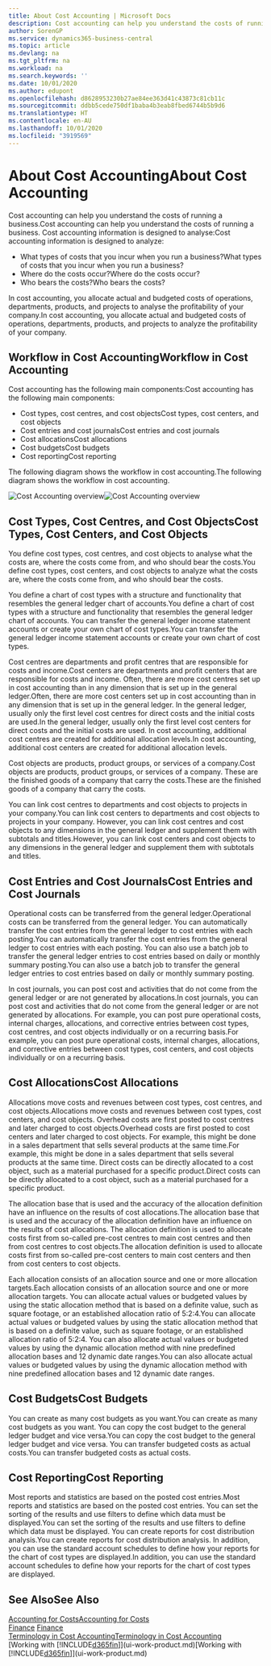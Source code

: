 ```yaml
---
title: About Cost Accounting | Microsoft Docs
description: Cost accounting can help you understand the costs of running a business.
author: SorenGP
ms.service: dynamics365-business-central
ms.topic: article
ms.devlang: na
ms.tgt_pltfrm: na
ms.workload: na
ms.search.keywords: ''
ms.date: 10/01/2020
ms.author: edupont
ms.openlocfilehash: d8628953230b27ae84ee363d41c43873c81cb11c
ms.sourcegitcommit: ddbb5cede750df1baba4b3eab8fbed6744b5b9d6
ms.translationtype: HT
ms.contentlocale: en-AU
ms.lasthandoff: 10/01/2020
ms.locfileid: "3919569"
---
```

# <a name="about-cost-accounting"></a><span data-ttu-id="785e5-103">About Cost Accounting</span><span class="sxs-lookup"><span data-stu-id="785e5-103">About Cost Accounting</span></span>
<span data-ttu-id="785e5-104">Cost accounting can help you understand the costs of running a business.</span><span class="sxs-lookup"><span data-stu-id="785e5-104">Cost accounting can help you understand the costs of running a business.</span></span> <span data-ttu-id="785e5-105">Cost accounting information is designed to analyse:</span><span class="sxs-lookup"><span data-stu-id="785e5-105">Cost accounting information is designed to analyze:</span></span>  

-   <span data-ttu-id="785e5-106">What types of costs that you incur when you run a business?</span><span class="sxs-lookup"><span data-stu-id="785e5-106">What types of costs that you incur when you run a business?</span></span>  
-   <span data-ttu-id="785e5-107">Where do the costs occur?</span><span class="sxs-lookup"><span data-stu-id="785e5-107">Where do the costs occur?</span></span>  
-   <span data-ttu-id="785e5-108">Who bears the costs?</span><span class="sxs-lookup"><span data-stu-id="785e5-108">Who bears the costs?</span></span>  

<span data-ttu-id="785e5-109">In cost accounting, you allocate actual and budgeted costs of operations, departments, products, and projects to analyse the profitability of your company.</span><span class="sxs-lookup"><span data-stu-id="785e5-109">In cost accounting, you allocate actual and budgeted costs of operations, departments, products, and projects to analyze the profitability of your company.</span></span>  

## <a name="workflow-in-cost-accounting"></a><span data-ttu-id="785e5-110">Workflow in Cost Accounting</span><span class="sxs-lookup"><span data-stu-id="785e5-110">Workflow in Cost Accounting</span></span>  
<span data-ttu-id="785e5-111">Cost accounting has the following main components:</span><span class="sxs-lookup"><span data-stu-id="785e5-111">Cost accounting has the following main components:</span></span>  

-   <span data-ttu-id="785e5-112">Cost types, cost centres, and cost objects</span><span class="sxs-lookup"><span data-stu-id="785e5-112">Cost types, cost centers, and cost objects</span></span>  
-   <span data-ttu-id="785e5-113">Cost entries and cost journals</span><span class="sxs-lookup"><span data-stu-id="785e5-113">Cost entries and cost journals</span></span>  
-   <span data-ttu-id="785e5-114">Cost allocations</span><span class="sxs-lookup"><span data-stu-id="785e5-114">Cost allocations</span></span>  
-   <span data-ttu-id="785e5-115">Cost budgets</span><span class="sxs-lookup"><span data-stu-id="785e5-115">Cost budgets</span></span>
-   <span data-ttu-id="785e5-116">Cost reporting</span><span class="sxs-lookup"><span data-stu-id="785e5-116">Cost reporting</span></span>  

<span data-ttu-id="785e5-117">The following diagram shows the workflow in cost accounting.</span><span class="sxs-lookup"><span data-stu-id="785e5-117">The following diagram shows the workflow in cost accounting.</span></span>  

<span data-ttu-id="785e5-118">![Cost Accounting overview](media/costaccountingoverview.png "CostAccountingOverview")</span><span class="sxs-lookup"><span data-stu-id="785e5-118">![Cost Accounting overview](media/costaccountingoverview.png "CostAccountingOverview")</span></span>  

## <a name="cost-types-cost-centers-and-cost-objects"></a><span data-ttu-id="785e5-119">Cost Types, Cost Centres, and Cost Objects</span><span class="sxs-lookup"><span data-stu-id="785e5-119">Cost Types, Cost Centers, and Cost Objects</span></span>  
<span data-ttu-id="785e5-120">You define cost types, cost centres, and cost objects to analyse what the costs are, where the costs come from, and who should bear the costs.</span><span class="sxs-lookup"><span data-stu-id="785e5-120">You define cost types, cost centers, and cost objects to analyze what the costs are, where the costs come from, and who should bear the costs.</span></span>  

<span data-ttu-id="785e5-121">You define a chart of cost types with a structure and functionality that resembles the general ledger chart of accounts.</span><span class="sxs-lookup"><span data-stu-id="785e5-121">You define a chart of cost types with a structure and functionality that resembles the general ledger chart of accounts.</span></span> <span data-ttu-id="785e5-122">You can transfer the general ledger income statement accounts or create your own chart of cost types.</span><span class="sxs-lookup"><span data-stu-id="785e5-122">You can transfer the general ledger income statement accounts or create your own chart of cost types.</span></span>  

<span data-ttu-id="785e5-123">Cost centres are departments and profit centres that are responsible for costs and income.</span><span class="sxs-lookup"><span data-stu-id="785e5-123">Cost centers are departments and profit centers that are responsible for costs and income.</span></span> <span data-ttu-id="785e5-124">Often, there are more cost centres set up in cost accounting than in any dimension that is set up in the general ledger.</span><span class="sxs-lookup"><span data-stu-id="785e5-124">Often, there are more cost centers set up in cost accounting than in any dimension that is set up in the general ledger.</span></span> <span data-ttu-id="785e5-125">In the general ledger, usually only the first level cost centres for direct costs and the initial costs are used.</span><span class="sxs-lookup"><span data-stu-id="785e5-125">In the general ledger, usually only the first level cost centers for direct costs and the initial costs are used.</span></span> <span data-ttu-id="785e5-126">In cost accounting, additional cost centres are created for additional allocation levels.</span><span class="sxs-lookup"><span data-stu-id="785e5-126">In cost accounting, additional cost centers are created for additional allocation levels.</span></span>  

<span data-ttu-id="785e5-127">Cost objects are products, product groups, or services of a company.</span><span class="sxs-lookup"><span data-stu-id="785e5-127">Cost objects are products, product groups, or services of a company.</span></span> <span data-ttu-id="785e5-128">These are the finished goods of a company that carry the costs.</span><span class="sxs-lookup"><span data-stu-id="785e5-128">These are the finished goods of a company that carry the costs.</span></span>  

<span data-ttu-id="785e5-129">You can link cost centres to departments and cost objects to projects in your company.</span><span class="sxs-lookup"><span data-stu-id="785e5-129">You can link cost centers to departments and cost objects to projects in your company.</span></span> <span data-ttu-id="785e5-130">However, you can link cost centres and cost objects to any dimensions in the general ledger and supplement them with subtotals and titles.</span><span class="sxs-lookup"><span data-stu-id="785e5-130">However, you can link cost centers and cost objects to any dimensions in the general ledger and supplement them with subtotals and titles.</span></span>  

## <a name="cost-entries-and-cost-journals"></a><span data-ttu-id="785e5-131">Cost Entries and Cost Journals</span><span class="sxs-lookup"><span data-stu-id="785e5-131">Cost Entries and Cost Journals</span></span>  
<span data-ttu-id="785e5-132">Operational costs can be transferred from the general ledger.</span><span class="sxs-lookup"><span data-stu-id="785e5-132">Operational costs can be transferred from the general ledger.</span></span> <span data-ttu-id="785e5-133">You can automatically transfer the cost entries from the general ledger to cost entries with each posting.</span><span class="sxs-lookup"><span data-stu-id="785e5-133">You can automatically transfer the cost entries from the general ledger to cost entries with each posting.</span></span> <span data-ttu-id="785e5-134">You can also use a batch job to transfer the general ledger entries to cost entries based on daily or monthly summary posting.</span><span class="sxs-lookup"><span data-stu-id="785e5-134">You can also use a batch job to transfer the general ledger entries to cost entries based on daily or monthly summary posting.</span></span>  

<span data-ttu-id="785e5-135">In cost journals, you can post cost and activities that do not come from the general ledger or are not generated by allocations.</span><span class="sxs-lookup"><span data-stu-id="785e5-135">In cost journals, you can post cost and activities that do not come from the general ledger or are not generated by allocations.</span></span> <span data-ttu-id="785e5-136">For example, you can post pure operational costs, internal charges, allocations, and corrective entries between cost types, cost centres, and cost objects individually or on a recurring basis.</span><span class="sxs-lookup"><span data-stu-id="785e5-136">For example, you can post pure operational costs, internal charges, allocations, and corrective entries between cost types, cost centers, and cost objects individually or on a recurring basis.</span></span>  

## <a name="cost-allocations"></a><span data-ttu-id="785e5-137">Cost Allocations</span><span class="sxs-lookup"><span data-stu-id="785e5-137">Cost Allocations</span></span>  
<span data-ttu-id="785e5-138">Allocations move costs and revenues between cost types, cost centres, and cost objects.</span><span class="sxs-lookup"><span data-stu-id="785e5-138">Allocations move costs and revenues between cost types, cost centers, and cost objects.</span></span> <span data-ttu-id="785e5-139">Overhead costs are first posted to cost centres and later charged to cost objects.</span><span class="sxs-lookup"><span data-stu-id="785e5-139">Overhead costs are first posted to cost centers and later charged to cost objects.</span></span> <span data-ttu-id="785e5-140">For example, this might be done in a sales department that sells several products at the same time.</span><span class="sxs-lookup"><span data-stu-id="785e5-140">For example, this might be done in a sales department that sells several products at the same time.</span></span> <span data-ttu-id="785e5-141">Direct costs can be directly allocated to a cost object, such as a material purchased for a specific product.</span><span class="sxs-lookup"><span data-stu-id="785e5-141">Direct costs can be directly allocated to a cost object, such as a material purchased for a specific product.</span></span>  

<span data-ttu-id="785e5-142">The allocation base that is used and the accuracy of the allocation definition have an influence on the results of cost allocations.</span><span class="sxs-lookup"><span data-stu-id="785e5-142">The allocation base that is used and the accuracy of the allocation definition have an influence on the results of cost allocations.</span></span> <span data-ttu-id="785e5-143">The allocation definition is used to allocate costs first from so-called pre-cost centres to main cost centres and then from cost centres to cost objects.</span><span class="sxs-lookup"><span data-stu-id="785e5-143">The allocation definition is used to allocate costs first from so-called pre-cost centers to main cost centers and then from cost centers to cost objects.</span></span>  

<span data-ttu-id="785e5-144">Each allocation consists of an allocation source and one or more allocation targets.</span><span class="sxs-lookup"><span data-stu-id="785e5-144">Each allocation consists of an allocation source and one or more allocation targets.</span></span> <span data-ttu-id="785e5-145">You can allocate actual values or budgeted values by using the static allocation method that is based on a definite value, such as square footage, or an established allocation ratio of 5:2:4.</span><span class="sxs-lookup"><span data-stu-id="785e5-145">You can allocate actual values or budgeted values by using the static allocation method that is based on a definite value, such as square footage, or an established allocation ratio of 5:2:4.</span></span> <span data-ttu-id="785e5-146">You can also allocate actual values or budgeted values by using the dynamic allocation method with nine predefined allocation bases and 12 dynamic date ranges.</span><span class="sxs-lookup"><span data-stu-id="785e5-146">You can also allocate actual values or budgeted values by using the dynamic allocation method with nine predefined allocation bases and 12 dynamic date ranges.</span></span>  

## <a name="cost-budgets"></a><span data-ttu-id="785e5-147">Cost Budgets</span><span class="sxs-lookup"><span data-stu-id="785e5-147">Cost Budgets</span></span>  
<span data-ttu-id="785e5-148">You can create as many cost budgets as you want.</span><span class="sxs-lookup"><span data-stu-id="785e5-148">You can create as many cost budgets as you want.</span></span> <span data-ttu-id="785e5-149">You can copy the cost budget to the general ledger budget and vice versa.</span><span class="sxs-lookup"><span data-stu-id="785e5-149">You can copy the cost budget to the general ledger budget and vice versa.</span></span> <span data-ttu-id="785e5-150">You can transfer budgeted costs as actual costs.</span><span class="sxs-lookup"><span data-stu-id="785e5-150">You can transfer budgeted costs as actual costs.</span></span>  

## <a name="cost-reporting"></a><span data-ttu-id="785e5-151">Cost Reporting</span><span class="sxs-lookup"><span data-stu-id="785e5-151">Cost Reporting</span></span>  
<span data-ttu-id="785e5-152">Most reports and statistics are based on the posted cost entries.</span><span class="sxs-lookup"><span data-stu-id="785e5-152">Most reports and statistics are based on the posted cost entries.</span></span> <span data-ttu-id="785e5-153">You can set the sorting of the results and use filters to define which data must be displayed.</span><span class="sxs-lookup"><span data-stu-id="785e5-153">You can set the sorting of the results and use filters to define which data must be displayed.</span></span> <span data-ttu-id="785e5-154">You can create reports for cost distribution analysis.</span><span class="sxs-lookup"><span data-stu-id="785e5-154">You can create reports for cost distribution analysis.</span></span> <span data-ttu-id="785e5-155">In addition, you can use the standard account schedules to define how your reports for the chart of cost types are displayed.</span><span class="sxs-lookup"><span data-stu-id="785e5-155">In addition, you can use the standard account schedules to define how your reports for the chart of cost types are displayed.</span></span>  

## <a name="see-also"></a><span data-ttu-id="785e5-156">See Also</span><span class="sxs-lookup"><span data-stu-id="785e5-156">See Also</span></span>  
 [<span data-ttu-id="785e5-157">Accounting for Costs</span><span class="sxs-lookup"><span data-stu-id="785e5-157">Accounting for Costs</span></span>](finance-manage-cost-accounting.md)  
 <span data-ttu-id="785e5-158">[Finance](finance.md) </span><span class="sxs-lookup"><span data-stu-id="785e5-158">[Finance](finance.md) </span></span>  
 [<span data-ttu-id="785e5-159">Terminology in Cost Accounting</span><span class="sxs-lookup"><span data-stu-id="785e5-159">Terminology in Cost Accounting</span></span>](finance-terminology-in-cost-accounting.md)  
 <span data-ttu-id="785e5-160">[Working with [!INCLUDE[d365fin](includes/d365fin_md.md)]](ui-work-product.md)</span><span class="sxs-lookup"><span data-stu-id="785e5-160">[Working with [!INCLUDE[d365fin](includes/d365fin_md.md)]](ui-work-product.md)</span></span>
